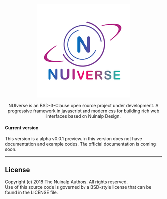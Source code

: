 <p align="center"><img src="https://raw.githubusercontent.com/Nuinalp/nuiverse/master/nuiverse-logo.png" alt="NUIverse logo" width="300"/></p>
<p align="center">NUIverse is an BSD-3-Clause open source project under development. A progressive framework in javascript and modern css for building rich web interfaces based on Nuinalp Design.</p>

#### Current version

<p>This version is a alpha v0.0.1 preview. In this version does not have documentation and example codes. The official documentation is coming soon.</p>
<hr>
<h2>License</h2>
<p>Copyright (c) 2018 The Nuinalp Authors. All rights reserved.<br>
 Use of this source code is governed by a BSD-style license that can be found in the LICENSE file.</p>